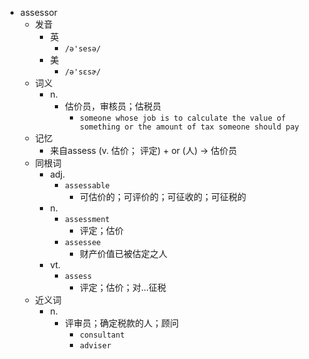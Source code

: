 - assessor
  - 发音
    - 英
      - `/ə'sesə/`
    - 美
      - `/ə'sɛsɚ/`
  - 词义
    - n.
      - 估价员，审核员；估税员
        - `someone whose job is to calculate the value of something or the amount of tax someone should pay`
  - 记忆
    - 来自assess (v. 估价； 评定) + or (人) → 估价员
  - 同根词
    - adj.
      - `assessable`
        - 可估价的；可评价的；可征收的；可征税的
    - n.
      - `assessment`
        - 评定；估价
      - `assessee`
        - 财产价值已被估定之人
    - vt.
      - `assess`
        - 评定；估价；对…征税
  - 近义词
    - n.
      - 评审员；确定税款的人；顾问
        - `consultant`
        - `adviser`
